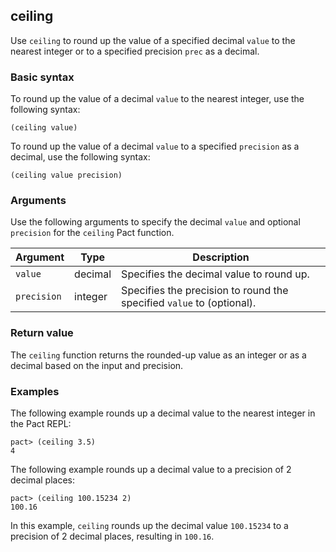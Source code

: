 ## ceiling

Use `ceiling` to round up the value of a specified decimal `value` to the nearest integer or to a specified precision `prec` as a decimal.

### Basic syntax

To round up the value of a decimal `value` to the nearest integer, use the following syntax:

```pact
(ceiling value)
```

To round up the value of a decimal `value` to a specified `precision` as a decimal, use the following syntax:

```pact
(ceiling value precision)
```

### Arguments

Use the following arguments to specify the decimal `value` and optional `precision` for the `ceiling` Pact function.

| Argument | Type | Description |
| --- | --- | --- |
| `value` | decimal | Specifies the decimal value to round up. |
| `precision` | integer | Specifies the precision to round the specified `value` to (optional). |

### Return value

The `ceiling` function returns the rounded-up value as an integer or as a decimal based on the input and precision.

### Examples

The following example rounds up a decimal value to the nearest integer in the Pact REPL:

```pact
pact> (ceiling 3.5)
4
```

The following example rounds up a decimal value to a precision of 2 decimal places:

```pact
pact> (ceiling 100.15234 2)
100.16
```

In this example, `ceiling` rounds up the decimal value `100.15234` to a precision of 2 decimal places, resulting in `100.16`.
